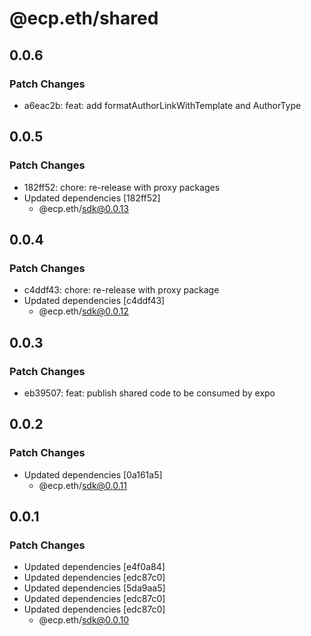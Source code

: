# @ecp.eth/shared

## 0.0.6

### Patch Changes

- a6eac2b: feat: add formatAuthorLinkWithTemplate and AuthorType

## 0.0.5

### Patch Changes

- 182ff52: chore: re-release with proxy packages
- Updated dependencies [182ff52]
  - @ecp.eth/sdk@0.0.13

## 0.0.4

### Patch Changes

- c4ddf43: chore: re-release with proxy package
- Updated dependencies [c4ddf43]
  - @ecp.eth/sdk@0.0.12

## 0.0.3

### Patch Changes

- eb39507: feat: publish shared code to be consumed by expo

## 0.0.2

### Patch Changes

- Updated dependencies [0a161a5]
  - @ecp.eth/sdk@0.0.11

## 0.0.1

### Patch Changes

- Updated dependencies [e4f0a84]
- Updated dependencies [edc87c0]
- Updated dependencies [5da9aa5]
- Updated dependencies [edc87c0]
- Updated dependencies [edc87c0]
  - @ecp.eth/sdk@0.0.10
